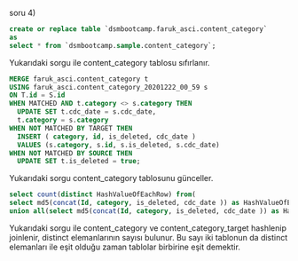 soru 4)

```SQL
create or replace table `dsmbootcamp.faruk_asci.content_category`
as
select * from `dsmbootcamp.sample.content_category`;
```
Yukarıdaki sorgu ile content_category tablosu sıfırlanır.

```SQL
MERGE faruk_asci.content_category t
USING faruk_asci.content_category_20201222_00_59 s
ON T.id = S.id
WHEN MATCHED AND t.category <> s.category THEN
  UPDATE SET t.cdc_date = s.cdc_date,
  t.category = s.category
WHEN NOT MATCHED BY TARGET THEN 
  INSERT ( category, id, is_deleted, cdc_date )
  VALUES (s.category, s.id, s.is_deleted, s.cdc_date)
WHEN NOT MATCHED BY SOURCE THEN
  UPDATE SET t.is_deleted = true;
```
Yukarıdaki sorgu content_category tablosunu günceller.

```SQL
select count(distinct HashValueOfEachRow) from(
select md5(concat(Id, category, is_deleted, cdc_date )) as HashValueOfEachRow from faruk_asci.content_category
union all(select md5(concat(Id, category, is_deleted, cdc_date )) as HashValueOfEachRow from faruk_asci.content_category_target))
```
Yukarıdaki sorgu ile content_category ve content_category_target hashlenip joinlenir, distinct elemanlarının sayısı bulunur.
Bu sayı iki tablonun da distinct elemanları ile eşit olduğu zaman tablolar birbirine eşit demektir.
